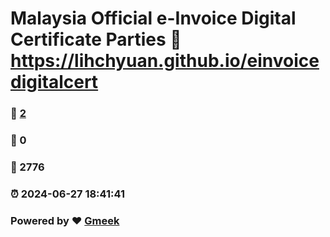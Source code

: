 # Malaysia Official e-Invoice Digital Certificate Parties :link: https://lihchyuan.github.io/einvoicedigitalcert 
### :page_facing_up: [2](https://lihchyuan.github.io/einvoicedigitalcert/tag.html) 
### :speech_balloon: 0 
### :hibiscus: 2776 
### :alarm_clock: 2024-06-27 18:41:41 
### Powered by :heart: [Gmeek](https://github.com/Meekdai/Gmeek)

